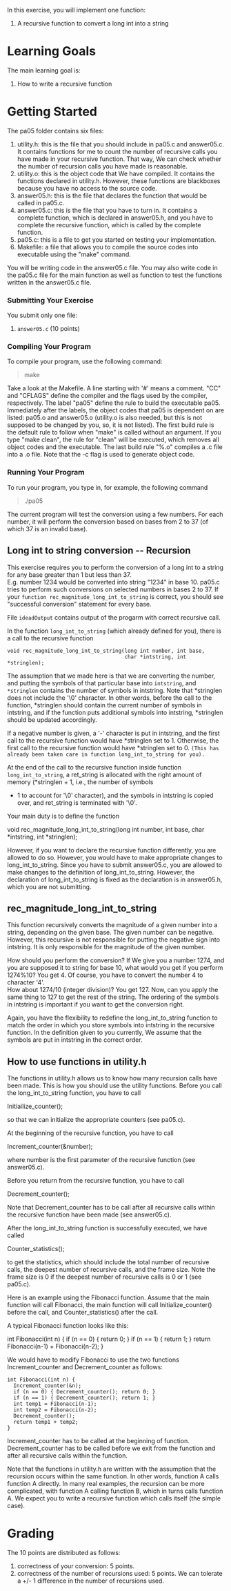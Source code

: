 In this exercise, you will implement one function:
1. A recursive function to convert a long int into a string

# Learning Goals 

The main learning goal is:
1. How to write a recursive function

# Getting Started 

The pa05 folder contains six files:
1. utility.h: this is the file that you should include in pa05.c and 
answer05.c.  It contains functions for me to count the number of recursive 
calls you have made in your recursive function.   That way, We can check 
whether the number of recursion calls you have made is reasonable.
2. utility.o: this is the object code that We have compiled.  It contains the
functions declared in utility.h.  However, these functions are blackboxes 
because you have no access to the source code.
3. answer05.h:  this is the file that declares the function that would be 
called in pa05.c.
4. answer05.c:  this is the file that you have to turn in.  It contains
a complete function, which is declared in answer05.h, and you have to 
complete the recursive function, which is called by the complete function.
5. pa05.c:  this is a file to get you started on testing your implementation.
6. Makefile: a file that allows you to compile the source codes into 
executable using the "make" command.

You will be writing code in the answer05.c file. You may also write code 
in the pa05.c file for the main function as well as function to test 
the functions written in the answer05.c file.

### Submitting Your Exercise 

You submit only one file:
1. `answer05.c` (10 points)

### Compiling Your Program

To compile your program, use the following command:

> make

Take a look at the Makefile.  A line starting with '#' means a comment.
"CC" and "CFLAGS" define the compiler and the flags used by the compiler,
respectively.  The label "pa05" define the rule to build the executable pa05.
Immediately after the labels, the object codes that pa05 is dependent on are
listed:  pa05.o and answer05.o (utility.o is also needed, but this is not 
supposed to be changed by you, so, it is not listed).  The first build
rule is the default rule to follow when "make" is called without an 
argument.  If you type "make clean", the rule for "clean" will be executed,
which removes all object codes and the executable.  The last
build rule "%.o" compiles a .c file into a .o file.
Note that the -c flag is used to generate object code.

### Running Your Program 

To run your program, you type in, for example, the following command 

> ./pa05 

The current program will test the conversion using a few numbers.
For each number, it will perform the conversion based on bases from
2 to 37 (of which 37 is an invalid base).

## Long int to string conversion -- Recursion 

This exercise requires you to perform the conversion of a long int 
to a string for any base greater than 1 but less than 37.  
E.g. number 1234 would be converted into string "1234" in base 10.
pa05.c tries to perform such conversions on selected numbers in bases 2 to 37.
If your `function rec_magnitude_long_int_to_string` is correct, you should see "successful conversion" statement for every base.

File `ideadOutput` contains output of the progarm with correct recursive call. 

In the function `long_int_to_string` (which already defined for you), there is a call to the recursive function

```
void rec_magnitude_long_int_to_string(long int number, int base,
                                      char *intstring, int *stringlen);
```                                     

The assumption that we made here is that we are converting the number,
and putting the symbols of that particular base into `intstring`, and `*stringlen` contains
the number of symbols in intstring.  Note that *stringlen does not include
the '\0' character.  In other words, before the call to the function,
*stringlen should contain the current number of symbols in intstring, and
if the function puts additional symbols into intstring, *stringlen should
be updated accordingly.

If a negative number is given, a '-' character is put in intstring, and 
the first call to the recursive function would have *stringlen set to 1.
Otherwise, the first call to the recursive function would have *stringlen set
to 0. `(This has already been taken care in function long_int_to_string for you).`

At the end of the call to the recursive function inside function `long_int_to_string`, a ret_string is allocated
with the right amount of memory (*stringlen + 1, i.e., the number of symbols 
+ 1 to account for '\0' character), and the symbols in intstring is copied 
over, and ret_string is terminated with '\0'.  

Your main duty is to define the function

void rec_magnitude_long_int_to_string(long int number, int base,
                                      char *intstring, int *stringlen);

However, if you want to declare the recursive function differently, you
are allowed to do so.  However, you would have to make appropriate changes
to long_int_to_string.  Since you have to submit answer05.c, you are allowed
to make changes to the definition of long_int_to_string.  However, the
declaration of long_int_to_string is fixed as the declaration is in 
answer05.h, which you are not submitting.

## rec_magnitude_long_int_to_string 

This function recursively converts the magnitude of a given number into
a string, depending on the given base.   The given number can be negative.
However, this recursive is not responsible for putting the negative sign into
intstring.  It is only responsible for the magnitude of the given number.

How should you perform the conversion?  If We give you a number
1274, and you are supposed it to string for base 10,
what would you get if you perform 1274%10?  You get 4.  Of course,
you have to convert the number 4 to character '4'.  
How about 1274/10 (integer division)?  You get 127.  Now, can you
apply the same thing to 127 to get the rest of the string.  The ordering
of the symbols in intstring is important if you want to get the conversion 
right.

Again, you have the flexibility to redefine the long_int_to_string function
to match the order in which you store symbols into intstring in the
recursive function.  In the definition given to you currently, We assume that
the symbols are put in intstring in the correct order.

## How to use functions in utility.h 

The functions in utility.h allows us to know how many recursion calls
have been made.  This is how you should use the utility functions.
Before you call the long_int_to_string function, you have to call

Initiailize_counter();

so that we can initialize the appropriate counters (see pa05.c). 

At the beginning of the recursive function, you have to call 

Increment_counter(&number);

where number is the first parameter of the recursive function
(see answer05.c). 

Before you return from the recursive function, you have to call

Decrement_counter();

Note that Decrement_counter has to be call after all recursive calls within
the recursive function have been made (see answer05.c).

After the long_int_to_string function is successfully executed,  we have called  

Counter_statistics();

to get the statistics, which should include the total number of
recursive calls, the deepest number of recursive calls, and the frame size.
Note the frame size is 0 if the deepest number of recursive calls is
0 or 1 (see pa05.c). 

Here is an example using the Fibonacci function.
Assume that the main function will call Fibonacci, the main function
will call Initialize_counter() before the call, and Counter_statistics()
after the call.

A typical Fibonacci function looks like this:

int Fibonacci(int n) {
   if (n == 0) { return 0; }
   if (n == 1) { return 1; }
   return Fibonacci(n-1) + Fibonacci(n-2);
}

We would have to modify Fibonacci to use the two functions
Increment_counter and Decrement_counter as follows:

```
int Fibonacci(int n) {
  Increment_counter(&n);
  if (n == 0) { Decrement_counter(); return 0; }
  if (n == 1) { Decrement_counter(); return 1; }
  int temp1 = Fibonacci(n-1);
  int temp2 = Fibonacci(n-2);
  Decrement_counter();
  return temp1 + temp2; 
}
```

Increment_counter has to be called at the beginning of function.
Decrement_counter has to be called before we exit from the function
and after all recursive calls within the function.  

Note that the functions in utility.h are written with the
assumption that the recursion occurs within the same function.
In other words, function A calls function A directly.  In many
real examples, the recursion can be more complicated, with 
function A calling function B, which in turns calls function A.
We expect you to write a recursive function which calls itself
(the simple case).

# Grading 

The 10 points are distributed as follows:
1. correctness of your conversion: 5 points.
2. correctness of the number of recursions used: 5 points.
We can tolerate a +/- 1 difference in the number of recursions used.

